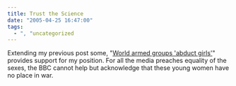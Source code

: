 ```yaml
---
title: Trust the Science
date: "2005-04-25 16:47:00"
tags:
  - ", "uncategorized
---
```

<p> Extending my previous post some, "<a href="http://news.bbc.co.uk/2/hi/africa/4478913.stm">World armed
groups 'abduct girls'</a>" provides support for my position.
For all the media preaches equality of the sexes, the BBC cannot
help but acknowledge that these young women have no place in war.</p>

